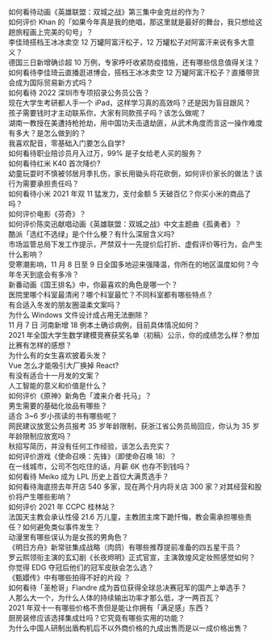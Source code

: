 如何看待动画《英雄联盟：双城之战》第三集中金克丝的作为？  
如何评价 Khan 的「如果今年真是我的绝唱，那这里就是最好的舞台，我只想给这趟旅程画上完美的句号」？  
李佳琦搭档王冰冰卖空 12 万罐阿富汗松子，12 万罐松子对阿富汗来说有多大意义？  
德国三日新增确诊超 10 万例，专家呼吁收紧防疫措施，还有哪些信息值得关注？  
如何看待李佳琦云直播逛进博会，搭档王冰冰卖空 12 万罐阿富汗松子？直播带货会成为国际贸易新方式吗？  
如何看待 2022 深圳市专项招录公务员公告？  
现在大学生考研都人手一个 iPad，这样学习真的高效吗？还是因为盲目跟风？  
孩子需要钱时才主动联系你，大家有同款孩子吗？该怎么做呢？  
湖南一教授在美遭持枪抢劫，用中国功夫击退劫匪，从武术角度而言这一操作难度有多大？是怎么做到的？  
我喜欢配音，零基础入门要怎么自学?  
如何看待职业陪诊员月入过万，99% 是子女给老人买的服务？  
如何看待红米 K40 首次降价?  
幼童玩耍时不慎被邻居月季扎伤，家长用锄头将花砍倒，如何评价家长的做法？该行为需要承担责任吗？  
如何看待小米 2021 年双 11 猛发力，支付金额 5 天破百亿？你买小米的商品了吗？  
如何评价电影《芬奇》？  
如何评价陈奕迅献唱动画《英雄联盟：双城之战》中文主题曲《孤勇者》？  
酷派「选红不选绿」是个什么梗？有什么深层含义吗?  
市场监管总局下发工作提示，严禁双十一先提价后打折、虚假评价等行为，会产生什么影响？  
受寒潮影响，11 月 8 日至 9 日全国多地迎来强降温，你所在的地区温度如何？今年冬天到底会有多冷？  
新番动画《国王排名》中，你最喜欢的角色是哪一个？  
医院里哪个科室最清闲？哪个科室最忙？不同科室都有哪些特点？  
有合适入冬发的朋友圈温柔文案吗？  
为什么 Windows 文件设计成占用无法删除？  
11 月 7 日 河南新增 18 例本土确诊病例，目前具体情况如何？  
2021 年全国大学生数学建模竞赛获奖名单（初稿）公示，你的成绩怎么样？参加比赛有怎样的感想？  
为什么有的女生喜欢披着头发？  
Vue 怎么才能吸引大厂换掉 React?  
有没有适合十一月发的文案？  
人工智能的意义和价值是什么？  
如何评价《原神》新角色「渡来介者·托马」？  
男生需要的基础化妆品有哪些？  
适合 3~6 岁小孩读的书有哪些呢？  
网民建议放宽公务员报考 35 岁年龄限制，获浙江省公务员局回应，你认为 35 岁年龄限制应放宽吗？  
秋招写简历，并没有任何工作经验，该怎么去充实？  
如何评价游戏《使命召唤：先锋》（即使命召唤 18）？  
在一线城市，公司不包吃住的话，月薪 6K 也存不到钱吗？  
如何看待 Meiko 成为 LPL 历史上首位大满贯选手？  
如何看待海底捞去年开店 540 多家，现在两个月内将关店 300 家？对其经营和股价将产生哪些影响？  
如何评价 2021 年 CCPC 桂林站？  
法国天主教会承认性侵 21.6 万儿童，主教团主席下跪忏悔，教会需承担哪些责任？如何避免类似事件发生？  
动漫里有哪些误认为是女孩的男角色？  
《明日方舟》新常驻集成战略（肉鸽）有哪些推荐提前准备的四五星干员？  
罗云熙领衔主演的玄幻剧《长夜烬明》正式官宣，主演敦煌风定妆照感觉如何？  
你觉得 EDG 夺冠后他们的冠军皮肤会怎么选？  
《甄嬛传》中有哪些拍得不好的片段 ？  
如何看待「圣枪哥」Flandre 成为首位获得全球总决赛冠军的国产上单选手？  
人那么大一个，为什么人体的持续输出功率才那么低，才一两百瓦？  
2021 年双十一有哪些价格不贵但是能让你拥有「满足感」东西？  
厨房装修应该选择集成灶吗？它究竟有哪些实用的功能？  
为什么中国人研制出盾构机后不以外商价格的九成出售而是以一成价格出售？  
